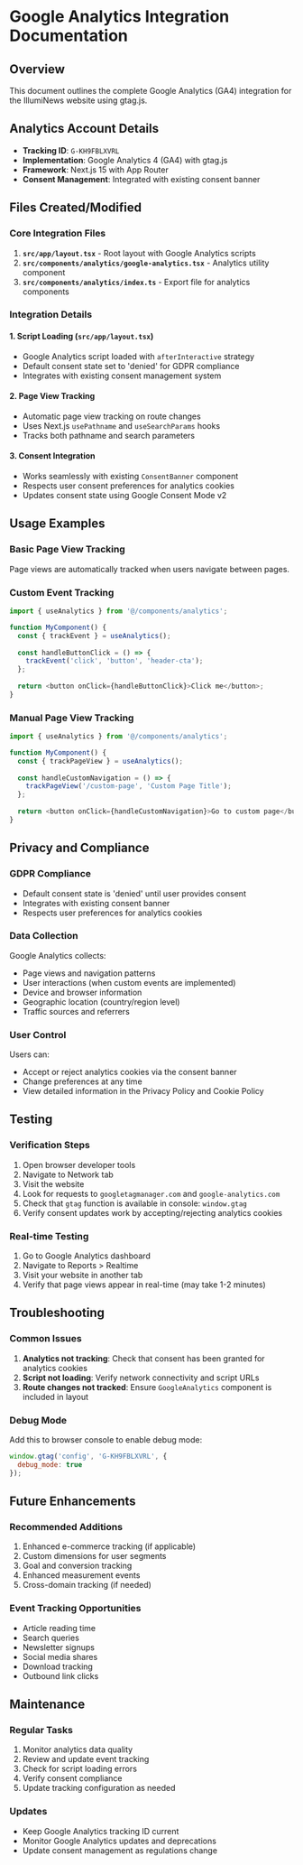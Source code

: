 # Google Analytics Integration Documentation

## Overview
This document outlines the complete Google Analytics (GA4) integration for the IllumiNews website using gtag.js.

## Analytics Account Details
- **Tracking ID**: `G-KH9FBLXVRL`
- **Implementation**: Google Analytics 4 (GA4) with gtag.js
- **Framework**: Next.js 15 with App Router
- **Consent Management**: Integrated with existing consent banner

## Files Created/Modified

### Core Integration Files
1. **`src/app/layout.tsx`** - Root layout with Google Analytics scripts
2. **`src/components/analytics/google-analytics.tsx`** - Analytics utility component
3. **`src/components/analytics/index.ts`** - Export file for analytics components

### Integration Details

#### 1. Script Loading (`src/app/layout.tsx`)
- Google Analytics script loaded with `afterInteractive` strategy
- Default consent state set to 'denied' for GDPR compliance
- Integrates with existing consent management system

#### 2. Page View Tracking
- Automatic page view tracking on route changes
- Uses Next.js `usePathname` and `useSearchParams` hooks
- Tracks both pathname and search parameters

#### 3. Consent Integration
- Works seamlessly with existing `ConsentBanner` component
- Respects user consent preferences for analytics cookies
- Updates consent state using Google Consent Mode v2

## Usage Examples

### Basic Page View Tracking
Page views are automatically tracked when users navigate between pages.

### Custom Event Tracking
```typescript
import { useAnalytics } from '@/components/analytics';

function MyComponent() {
  const { trackEvent } = useAnalytics();
  
  const handleButtonClick = () => {
    trackEvent('click', 'button', 'header-cta');
  };
  
  return <button onClick={handleButtonClick}>Click me</button>;
}
```

### Manual Page View Tracking
```typescript
import { useAnalytics } from '@/components/analytics';

function MyComponent() {
  const { trackPageView } = useAnalytics();
  
  const handleCustomNavigation = () => {
    trackPageView('/custom-page', 'Custom Page Title');
  };
  
  return <button onClick={handleCustomNavigation}>Go to custom page</button>;
}
```

## Privacy and Compliance

### GDPR Compliance
- Default consent state is 'denied' until user provides consent
- Integrates with existing consent banner
- Respects user preferences for analytics cookies

### Data Collection
Google Analytics collects:
- Page views and navigation patterns
- User interactions (when custom events are implemented)
- Device and browser information
- Geographic location (country/region level)
- Traffic sources and referrers

### User Control
Users can:
- Accept or reject analytics cookies via the consent banner
- Change preferences at any time
- View detailed information in the Privacy Policy and Cookie Policy

## Testing

### Verification Steps
1. Open browser developer tools
2. Navigate to Network tab
3. Visit the website
4. Look for requests to `googletagmanager.com` and `google-analytics.com`
5. Check that `gtag` function is available in console: `window.gtag`
6. Verify consent updates work by accepting/rejecting analytics cookies

### Real-time Testing
1. Go to Google Analytics dashboard
2. Navigate to Reports > Realtime
3. Visit your website in another tab
4. Verify that page views appear in real-time (may take 1-2 minutes)

## Troubleshooting

### Common Issues
1. **Analytics not tracking**: Check that consent has been granted for analytics cookies
2. **Script not loading**: Verify network connectivity and script URLs
3. **Route changes not tracked**: Ensure `GoogleAnalytics` component is included in layout

### Debug Mode
Add this to browser console to enable debug mode:
```javascript
window.gtag('config', 'G-KH9FBLXVRL', {
  debug_mode: true
});
```

## Future Enhancements

### Recommended Additions
1. Enhanced e-commerce tracking (if applicable)
2. Custom dimensions for user segments
3. Goal and conversion tracking
4. Enhanced measurement events
5. Cross-domain tracking (if needed)

### Event Tracking Opportunities
- Article reading time
- Search queries
- Newsletter signups
- Social media shares
- Download tracking
- Outbound link clicks

## Maintenance

### Regular Tasks
1. Monitor analytics data quality
2. Review and update event tracking
3. Check for script loading errors
4. Verify consent compliance
5. Update tracking configuration as needed

### Updates
- Keep Google Analytics tracking ID current
- Monitor Google Analytics updates and deprecations
- Update consent management as regulations change
